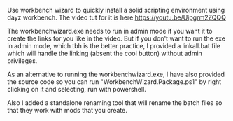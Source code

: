 Use workbench wizard to quickly install a solid scripting environment using dayz workbench.  The video tut for it is here https://youtu.be/Uipgrm2ZQQQ

The workbenchwizard.exe needs to run in admin mode if you want it to create the links for you like in the video.  But if you don't want to run the exe in admin mode, which tbh is the better practice, I provided a linkall.bat file which will handle the linking (absent the cool button) without admin privileges.

As an alternative to running the workbenchwizard.exe, I have also provided the source code so you can  run "WorkbenchWizard.Package.ps1" by right clicking on it and selecting, run with powershell.

Also I added a standalone renaming tool that will rename the batch files so that they work with mods that you create.
